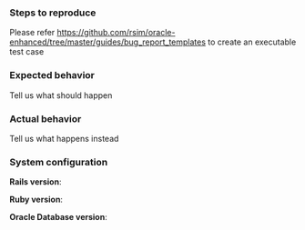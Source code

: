 ### Steps to reproduce
Please refer https://github.com/rsim/oracle-enhanced/tree/master/guides/bug_report_templates
to create an executable test case

### Expected behavior
Tell us what should happen

### Actual behavior
Tell us what happens instead

### System configuration
**Rails version**:

**Ruby version**:

**Oracle Database version**:
